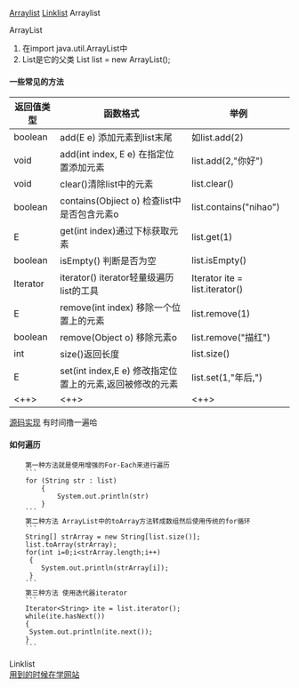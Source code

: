 [Arraylist](#arr) 
[Linklist](#lin) 
<A name="arr"> Arraylist </A>  

ArrayList 
1. 在import java.util.ArrayList中
2. List是它的父类  List<String> list = new ArrayList<String>();
#### 一些常见的方法

| 返回值类型  | 函数格式                                                 | 举例                           |
|-------------|----------------------------------------------------------|--------------------------------|
| boolean     | add(E e) 添加元素到list末尾                              | 如list.add(2)                  |
| void        | add(int index, E e) 在指定位置添加元素                   | list.add(2,"你好")             |
| void        | clear()清除list中的元素                                  | list.clear()                   |
| boolean     | contains(Objiect o)  检查list中是否包含元素o             | list.contains("nihao")         |
| E           | get(int index)通过下标获取元素                           | list.get(1)                    |
| boolean     | isEmpty() 判断是否为空                                   | list.isEmpty()                 |
| Iterator<E> | iterator() iterator轻量级遍历list的工具                  | Iterator ite = list.iterator() |
| E           | remove(int index)   移除一个位置上的元素                 | list.remove(1)                 |
| boolean     | remove(Object o) 移除元素o                               | list.remove("描红")            |
| int         | size()返回长度                                           | list.size()                    |
| E           | set(int index,E e) 修改指定位置上的元素,返回被修改的元素 | list.set(1,"年后,")            |
| <++>        | <++>                                                     | <++>                           |

[源码实现](https://www.cnblogs.com/cxuanBlog/p/10949552.html) 
有时间撸一遍哈
#### 如何遍历
		第一种方法就是使用增强的For-Each来进行遍历
		```
		for (String str : list)
			{
				System.out.println(str)
			}
		```
		第二种方法 ArrayList中的toArray方法转成数组然后使用传统的for循环
		```
		String[] strArray = new String[list.size()];
		list.toArray(strArray);
		for(int i=0;i<strArray.length;i++)
		 {
			System.out.println(strArray[i]);
		 }
		```
		第三种方法 使用迭代器iterator  
		```
		Iterator<String> ite = list.iterator();
		while(ite.hasNext())
		{
		 System.out.println(ite.next());
		}
		```

		
<A name="lin"> Linklist </A>  
[用到的时候在学网站](https://blog.csdn.net/i_lovefish/article/details/8042883) 
